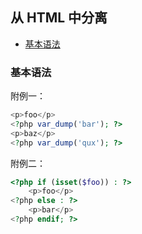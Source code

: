## 从 HTML 中分离

* [基本语法](#基本语法)

### 基本语法

附例一：

```php
<p>foo</p>
<?php var_dump('bar'); ?>
<p>baz</p>
<?php var_dump('qux'); ?>

```

附例二：

```php
<?php if (isset($foo)) : ?>
    <p>foo</p>
<?php else : ?>
    <p>bar</p>
<?php endif; ?>

```

